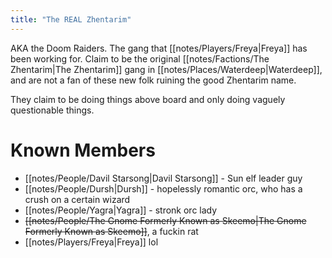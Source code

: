 ```yaml
---
title: "The REAL Zhentarim"
---
```

AKA the Doom Raiders. The gang that [[notes/Players/Freya|Freya]] has been working for. Claim to be the original [[notes/Factions/The Zhentarim|The Zhentarim]] gang in [[notes/Places/Waterdeep|Waterdeep]], and are not a fan of these new folk ruining the good Zhentarim name.

They claim to be doing things above board and only doing vaguely questionable things.

# Known Members
- [[notes/People/Davil Starsong|Davil Starsong]] - Sun elf leader guy
- [[notes/People/Dursh|Dursh]] - hopelessly romantic orc, who has a crush on a certain wizard
- [[notes/People/Yagra|Yagra]] - stronk orc lady
- ~~[[notes/People/The Gnome Formerly Known as Skeemo|The Gnome Formerly Known as Skeemo]]~~, a fuckin rat
- [[notes/Players/Freya|Freya]] lol


